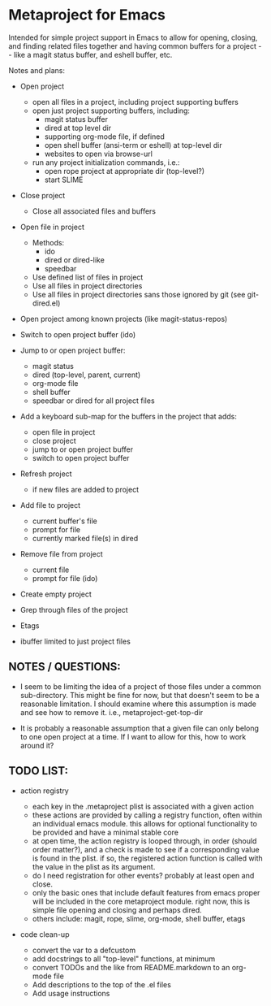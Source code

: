 Metaproject for Emacs
=====================

Intended for simple project support in Emacs to allow for opening,
closing, and finding related files together and having common buffers
for a project -- like a magit status buffer, and eshell buffer, etc.

Notes and plans:

- Open project
  - open all files in a project, including project supporting buffers
  - open just project supporting buffers, including:
    - magit status buffer
    - dired at top level dir
    - supporting org-mode file, if defined
    - open shell buffer (ansi-term or eshell) at top-level dir
    - websites to open via browse-url
  - run any project initialization commands, i.e.:
    - open rope project at appropriate dir (top-level?)
    - start SLIME

- Close project
  - Close all associated files and buffers

- Open file in project
  - Methods:
    - ido
    - dired or dired-like
    - speedbar
  - Use defined list of files in project
  - Use all files in project directories
  - Use all files in project directories sans those ignored by git
    (see git-dired.el)

- Open project among known projects (like magit-status-repos)

- Switch to open project buffer (ido)

- Jump to or open project buffer:
  - magit status
  - dired (top-level, parent, current)
  - org-mode file
  - shell buffer
  - speedbar or dired for all project files

- Add a keyboard sub-map for the buffers in the project that adds:
  - open file in project
  - close project
  - jump to or open project buffer
  - switch to open project buffer

- Refresh project
  - if new files are added to project

- Add file to project
  - current buffer's file
  - prompt for file
  - currently marked file(s) in dired

- Remove file from project
  - current file
  - prompt for file (ido)

- Create empty project

- Grep through files of the project

- Etags

- ibuffer limited to just project files


NOTES / QUESTIONS:
-----------------

- I seem to be limiting the idea of a project of those files under a
  common sub-directory.  This might be fine for now, but that doesn't
  seem to be a reasonable limitation.  I should examine where this
  assumption is made and see how to remove it.  i.e.,
  metaproject-get-top-dir

- It is probably a reasonable assumption that a given file can only
  belong to one open project at a time.  If I want to allow for this,
  how to work around it?
  
TODO LIST:
----------

- action registry
  - each key in the .metaproject plist is associated with a given
    action
  - these actions are provided by calling a registry function, often
    within an individual emacs module.  this allows for optional
    functionality to be provided and have a minimal stable core
  - at open time, the action registry is looped through, in order
    (should order matter?), and a check is made to see if a
    corresponding value is found in the plist.  if so, the registered
    action function is called with the value in the plist as its
    argument.
  - do I need registration for other events?  probably at least open
    and close.
  - only the basic ones that include default features from emacs
    proper will be included in the core metaproject module.  right
    now, this is simple file opening and closing and perhaps dired.
  - others include: magit, rope, slime, org-mode, shell buffer, etags

- code clean-up
  - convert the var to a defcustom
  - add docstrings to all "top-level" functions, at minimum
  - convert TODOs and the like from README.markdown to an org-mode
    file
  - Add descriptions to the top of the .el files
  - Add usage instructions
  
